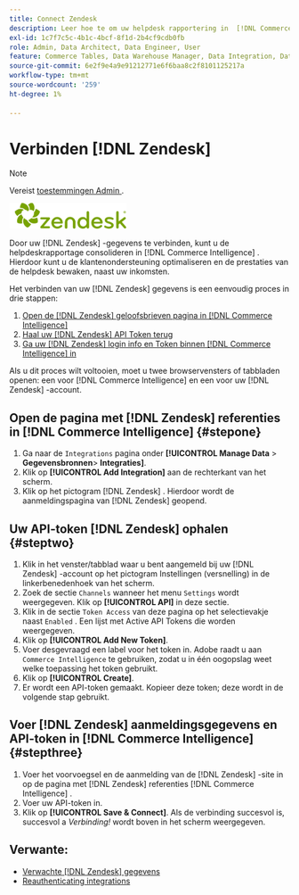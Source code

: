 ```yaml
---
title: Connect Zendesk
description: Leer hoe te om uw helpdesk rapportering in  [!DNL Commerce Intelligence] te consolideren.
exl-id: 1c7f7c5c-4b1c-4bcf-8f1d-2b4cf9cdb0fb
role: Admin, Data Architect, Data Engineer, User
feature: Commerce Tables, Data Warehouse Manager, Data Integration, Data Import/Export
source-git-commit: 6e2f9e4a9e91212771e6f6baa8c2f8101125217a
workflow-type: tm+mt
source-wordcount: '259'
ht-degree: 1%

---
```


# Verbinden [!DNL Zendesk]

>[!NOTE]
>
>Vereist [ toestemmingen Admin ](../../../administrator/user-management/user-management.md).

![](../../../assets/Zendesk_logo.png)

Door uw [!DNL Zendesk] -gegevens te verbinden, kunt u de helpdeskrapportage consolideren in [!DNL Commerce Intelligence] . Hierdoor kunt u de klantenondersteuning optimaliseren en de prestaties van de helpdesk bewaken, naast uw inkomsten.

Het verbinden van uw [!DNL Zendesk] gegevens is een eenvoudig proces in drie stappen:

1. [Open de  [!DNL Zendesk]  geloofsbrieven pagina in  [!DNL Commerce Intelligence]](#stepone)
1. [Haal uw  [!DNL Zendesk]  API Token terug](#steptwo)
1. [Ga uw  [!DNL Zendesk]  login info en Token binnen  [!DNL Commerce Intelligence] in](#stepthree)

Als u dit proces wilt voltooien, moet u twee browservensters of tabbladen openen: een voor [!DNL Commerce Intelligence] en een voor uw [!DNL Zendesk] -account.

## Open de pagina met [!DNL Zendesk] referenties in [!DNL Commerce Intelligence] {#stepone}

1. Ga naar de `Integrations` pagina onder **[!UICONTROL Manage Data** > **&#x200B; Gegevensbronnen &#x200B;**> **Integraties]**.
1. Klik op **[!UICONTROL Add Integration]** aan de rechterkant van het scherm.
1. Klik op het pictogram [!DNL Zendesk] . Hierdoor wordt de aanmeldingspagina van [!DNL Zendesk] geopend.

## Uw API-token [!DNL Zendesk] ophalen {#steptwo}

1. Klik in het venster/tabblad waar u bent aangemeld bij uw [!DNL Zendesk] -account op het pictogram Instellingen (versnelling) in de linkerbenedenhoek van het scherm.
1. Zoek de sectie `Channels` wanneer het menu `Settings` wordt weergegeven. Klik op **[!UICONTROL API]** in deze sectie.
1. Klik in de sectie `Token Access` van deze pagina op het selectievakje naast `Enabled` . Een lijst met Active API Tokens die worden weergegeven.
1. Klik op **[!UICONTROL Add New Token]**.
1. Voer desgevraagd een label voor het token in. Adobe raadt u aan `Commerce Intelligence` te gebruiken, zodat u in één oogopslag weet welke toepassing het token gebruikt.
1. Klik op **[!UICONTROL Create]**.
1. Er wordt een API-token gemaakt. Kopieer deze token; deze wordt in de volgende stap gebruikt.

## Voer [!DNL Zendesk] aanmeldingsgegevens en API-token in [!DNL Commerce Intelligence] {#stepthree}

1. Voer het voorvoegsel en de aanmelding van de [!DNL Zendesk] -site in op de pagina met [!DNL Zendesk] referenties [!DNL Commerce Intelligence] .
1. Voer uw API-token in.
1. Klik op **[!UICONTROL Save & Connect]**. Als de verbinding succesvol is, succesvol a *Verbinding!* wordt boven in het scherm weergegeven.

## Verwante:

* [Verwachte  [!DNL Zendesk]  gegevens](../integrations/exp-zendesk-data.md)
* [ Reauthenticating integrations ](https://experienceleague.adobe.com/docs/commerce-knowledge-base/kb/how-to/mbi-reauthenticating-integrations.html?lang=nl-NL)
